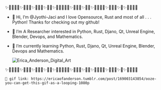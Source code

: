 ✨🎉🎊🎇🎆✨🎉🎊🎉✨🎇🎆🎇✨🎉🎈✨🎉🎊🎆🧨🎉✨🎉🎇🎆✨🎇🎆✨🎉🎊🎇🎆✨🎉🎊🎉✨🎇✨🎆🎇🎉🎈

- 👋 Hi, I’m @Jyothi-Jaci and I love Opensource, Rust and most of all . . . Python! Thanks for checking out my github!
- 👀 I’m A Researcher interested in Python, Rust, Djano, Qt, Unreal Engine, Blender, Devops, and Mathematics.
- 🌱 I’m currently learning Python, Rust, Djano, Qt, Unreal Engine, Blender, Devops and Mathematics.
  
  ![Erica_Anderson_Digital_Art](https://user-images.githubusercontent.com/87783981/127405575-e46feb8a-19d8-41c0-8826-7843c985bc25.gif)
  
✨🎉🎊🎇🎆✨🎉🎊🎉✨🎇🎆🎇✨🎉🎈✨🎉🎊🎆🧨🎉✨🎉🎇🎆✨🎇🎆✨🎉🎊🎇🎆✨🎉🎊🎉✨🎇✨🎆🎇🎉🎈
    
    🎨 gif link: https://ericaofanderson.tumblr.com/post/169003143854/ooze-you-can-get-this-gif-as-a-looping-1080p

<!---
Jyothi-Jaci/Jyothi-Jaci is a ✨ special ✨ repository because its `README.md` (this file) appears on your GitHub profile.
You can click the Preview link to take a look at your changes.
--->

